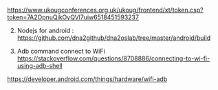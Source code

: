 https://www.ukougconferences.org.uk/ukoug/frontend/xt/token.csp?token=7A2OpnuQikOyQVl7uiw6518451593237


2. Nodejs for android :
     https://github.com/dna2github/dna2oslab/tree/master/android/build
     
3. Adb command connect to WiFi
https://stackoverflow.com/questions/8708886/connecting-to-wi-fi-using-adb-shell
     
https://developer.android.com/things/hardware/wifi-adb
